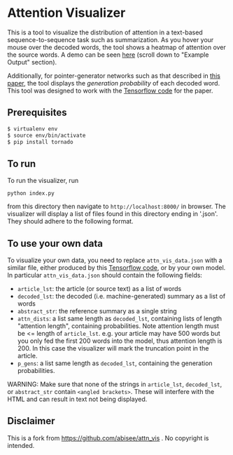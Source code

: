 # Attention Visualizer

This is a tool to visualize the distribution of attention in a text-based sequence-to-sequence task such as summarization. As you hover your mouse over the decoded words, the tool shows a heatmap of attention over the source words. A demo can be seen [here](http://www.abigailsee.com/2017/04/16/taming-rnns-for-better-summarization.html) (scroll down to "Example Output" section).

Additionally, for pointer-generator networks such as that described in [this paper](https://arxiv.org/abs/1704.04368), the tool displays the _generation probability_ of each decoded word. This tool was designed to work with the [Tensorflow code](https://github.com/abisee/pointer-generator) for the paper.

## Prerequisites
```bash
$ virtualenv env
$ source env/bin/activate
$ pip install tornado
```

## To run

To run the visualizer, run
```
python index.py
```
from this directory then navigate to `http://localhost:8000/` in browser. The visualizer will display a list of files found in this directory ending in '.json'. They should adhere to the following format.

## To use your own data

To visualize your own data, you need to replace `attn_vis_data.json` with a similar file, either produced by this [Tensorflow code](https://github.com/abisee/pointer-generator), or by your own model. In particular `attn_vis_data.json` should contain the following fields:

*  `article_lst`: the article (or source text) as a list of words
*  `decoded_lst`: the decoded (i.e. machine-generated) summary as a list of words
*  `abstract_str`: the reference summary as a single string
*  `attn_dists`: a list same length as `decoded_lst`, containing lists of length "attention length", containing probabilities.
    Note attention length must be <= length of `article_lst`.
    e.g. your article may have 500 words but you only fed the first 200 words into the model, thus attention length is 200.
    In this case the visualizer will mark the truncation point in the article.
*  `p_gens`: a list same length as `decoded_lst`, containing the generation probabilities.


WARNING: Make sure that none of the strings in `article_lst`, `decoded_lst`, or `abstract_str` contain `<angled brackets>`. These will interfere with the HTML and can result in text not being displayed.

## Disclaimer 
This is a fork from https://github.com/abisee/attn_vis .
No copyright is intended.
